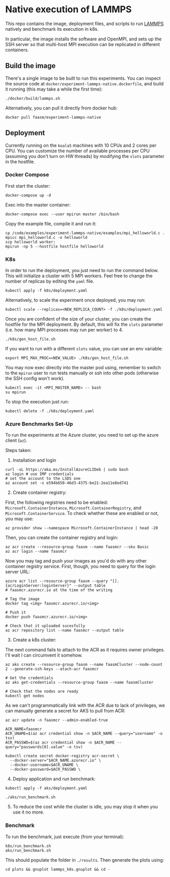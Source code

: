 # Native execution of LAMMPS

This repo contains the image, deployment files, and scripts to run
[LAMMPS](https://lammps.sandia.gov/) natively and benchmark its execution in
k8s.

In particular, the image installs the software and OpenMPI, and sets up the SSH
server so that multi-host MPI execution can be replicated in different
containers.

## Build the image

There's a single image to be built to run this experiments. You can inspect
the source code at `docker/experiment-lammps-native.dockerfile`, and build it
running (this may take a while the first time):
```
./docker/build/lammps.sh
```

Alternatively, you can pull it directly from docker hub:
```
docker pull faasm/experiment-lammps-native
```

## Deployment

Currently running on the `koala5` machines with 10 CPUs and 2 cores per CPU.
You can customize the number of available processes per CPU (assuming you don't
turn on HW threads) by modifying the `slots` parameter in the hostfile.

### Docker Compose

First start the cluster:
```
docker-compose up -d
```

Exec into the master container:
```
docker-compose exec --user mpirun master /bin/bash
```

Copy the example file, compile it and run it:
```
cp /code/examples/experiment-lammps-native/examples/mpi_helloworld.c .
mpicc mpi_helloworld.c -o helloworld
scp helloworld worker:
mpirun -np 5 --hostfile hostfile helloworld
```

### K8s

In order to run the deployment, you just need to run the command below. This
will initialize a cluster with 5 MPI workers. Feel free to change the number
of replicas by editing the `yaml` file.
```
kubectl apply -f k8s/deployment.yaml
```
Alternatively, to scale the experiment once deployed, you may run:
```
kubectl scale --replicas=<NEW_REPLICA_COUNT> -f ./k8s/deployment.yaml
```

Once you are confident of the size of your cluster, you can create the hostfile
for the MPI deployment. By default, this will fix the `slots` parameter (i.e.
how many MPI processes may run per worker) to 4.
```
./k8s/gen_host_file.sh
```
If you want to run with a different `slots` value, you can use an env variable:
```
export MPI_MAX_PROC=<NEW_VALUE> ./k8s/gen_host_file.sh
```

You may now exec directly into the master pod using, remember to switch to the
`mpirun` user to run tests manually or ssh into other pods (otherwise the SSH
config won't work).
```
kubectl exec -it <MPI_MASTER_NAME> -- bash
su mpirun
```

To stop the execution just run:
```
kubectl delete -f ./k8s/deployment.yaml
```

### Azure Benchmarks Set-Up

To run the experiments at the Azure cluster, you need to set up the azure
client (`az`).

Steps taken:
1. Installation and login 
```
curl -sL https://aka.ms/InstallAzureCLIDeb | sudo bash
az login # use IMP credentials
# set the account to the LSDS one
az account set -s e594b650-46d3-4375-be21-2ea11e8ed741
```
2. Create container registry:

First, the following registries need to be enabled: `Microsoft.ContainerInstance`,
`Microsoft.ContainerRegistry`, and `Microsoft.ContainerService`. To check
whether these are enabled or not, you may use:
```
az provider show --namespace Microsoft.ContainerInstance | head -20
```

Then, you can create the container registry and login:
```
az acr create --resource-group faasm --name faasmcr --sku Basic
az acr login --name faasmcr
```

Now you may tag and push your images as you'd do with any other container
registry service. First, though, you need to query for the login server URL:
```
azure acr list --resource-group faasm --query "[].{acrLoginServer:loginServer}" --output table
# faasmcr.azurecr.io at the time of the writing

# Tag the image
docker tag <img> faasmcr.azurecr.io/<img>

# Push it
docker push faasmcr.azurecr.io/<img>

# Check that it uploaded sucesfully
az acr repository list --name faasmcr --output table
```

3. Create a k8s cluster:

The next command fails to attach to the ACR as it requires owner privileges.
I'll wait I can circumvent it somehow.
```
az aks create --resource-group faasm --name faasmCluster --node-count 2 --generate-ssh-keys --atach-acr faasmcr

# Get the credentials
az aks get-credentials --resource-group faasm --name faasmCluster

# Check that the nodes are ready
kubectl get nodes
```

As we can't programmatically link with the ACR due to lack of privileges, we
can manually generate a secret for AKS to pull from ACR:
```
az acr update -n faasmcr --admin-enabled-true

ACR_NAME=faasmcr
ACR_UNAME=$(az acr credential show -n $ACR_NAME --query="username" -o tsv)
ACR_PASSWD=$(az acr credential show -n $ACR_NAME --query="passwords[0].value" -o tsv)

kubectl create secret docker-registry acr-secret \
  --docker-server="$ACR_NAME.azurecr.io" \
  --docker-username=$ACR_UNAME \
  --docker-password=$ACR_PASSWD \
```

4. Deploy application and run benchmark:
```
kubectl apply -f aks/deployment.yaml

./aks/run_benchmark.sh
```

5. To reduce the cost while the cluster is idle, you may stop it when you
use it no more.


### Benchmark

To run the benchmark, just execute (from your terminal):
```
k8s/run_benchmark.sh
aks/run_benchmark.sh
```

This should populate the folder in `./results`. Then generate the plots using:
```
cd plots && gnuplot lammps_k8s.gnuplot && cd -
```
